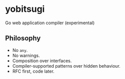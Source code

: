 # yobitsugi

Go web application compiler (experimental)

## Philosophy

- No `any`.
- No warnings.
- Composition over interfaces.
- Compiler-supported patterns over hidden behaviour.
- RFC first, code later.

